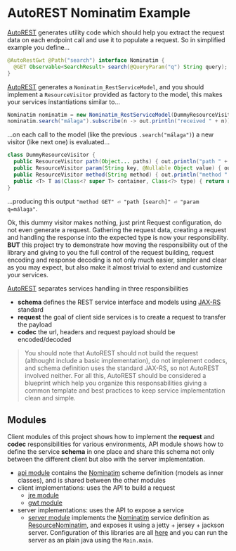 # AutoREST Nominatim Example

[AutoREST][AutoREST] generates utility code which should help you extract the request data
on each endpoint call and use it to populate a request. So in simplified example you define…
```java
@AutoRestGwt @Path("search") interface Nominatim {
  @GET Observable<SearchResult> search(@QueryParam("q") String query);
}
```
[AutoREST][AutoREST] generates a `Nominatim_RestServiceModel`, and you should implement a `ResourceVisitor` 
provided as factory to the model, this makes your services instantiations similar to… 
```java
Nominatim nominatim = new Nominatim_RestServiceModel(DummyResourceVisitor::new);
nominatim.search("málaga").subscribe(n -> out.println("received " + n));
```
…on each call to the model (like the previous `.search("málaga")`) a new visitor (like next one) is evaluated…
```java
class DummyResourceVisitor {
  public ResourceVisitor path(Object... paths) { out.println("path " + Arrays.toString(paths)); return this; }
  public ResourceVisitor param(String key, @Nullable Object value) { out.println("param " + key + "=" + value); return this; }
  public ResourceVisitor method(String method) { out.println("method " + method); return this; }
  public <T> T as(Class<? super T> container, Class<?> type) { return null; }
}
```
…producing this output `"method GET" ⏎ "path [search]" ⏎ "param q=málaga"`.

Ok, this dummy visitor makes nothing, just print Request configuration, do not even generate a request. Gathering
the request data, creating a request and handling the response into the expected type is now your responsibility.
**BUT** this project try to demonstrate how moving the responsibility out of the library and giving to
you the full control of the request building, request encoding and response decoding is not only much easier, simpler
and clear as you may expect, but also make it almost trivial to extend and customize your services.

[AutoREST][AutoREST] separates services handling in three responsibilities
* **schema** defines the REST service interface and models using [JAX-RS][jaxrs] standard 
* **request** the goal of client side services is to create a request to transfer the payload
* **codec** the url, headers and request payload should be encoded/decoded

> You should note that AutoREST should not build the request (althought include a basic implementation), 
do not implement codecs, and schema definition uses the standard JAX-RS, so not AutoREST involved neither.
For all this, AutoREST should be considered a blueprint which help you organize this responsabilities giving
a common template and best practices to keep service implementation clean and simple.

## Modules

Client modules of this project shows how to implement the **request** and **codec** responsibilities for
various environments, API module shows how to define the service **schema** in one place and share this schema
not only between the different client but also with the server implementation.

* [api module][api] contains the [Nominatim][Nominatim] scheme definition (models as inner classes),
and is shared between the other modules
* client implementations: uses the API to build a request
  * [jre module][jre] 
  * [gwt module][gwt]
* server implementations: uses the API to expose a service
  * [server module][server] implements the [Nominatim][Nominatim] service definition as 
  [ResourceNominatim][Resource], and exposes it using a jetty + jersey + jackson server. Configuration 
  of this libraries are all [here][Main] and you can run the server as an plain java using the `Main.main`.
  

[api]: https://github.com/ibaca/autorest-nominatim-example/tree/master/api
[jre]: https://github.com/ibaca/autorest-nominatim-example/tree/master/jre
[gwt]: https://github.com/ibaca/autorest-nominatim-example/tree/master/gwt
[server]: https://github.com/ibaca/autorest-nominatim-example/tree/master/server
[Nominatim]: https://github.com/ibaca/autorest-nominatim-example/blob/master/api/src/main/java/com/intendia/gwt/example/client/Nominatim.java
[Resource]: https://github.com/ibaca/autorest-nominatim-example/blob/master/server/src/main/java/com/intendia/gwt/example/ResourceNominatim.java
[Main]: https://github.com/ibaca/autorest-nominatim-example/blob/master/server/src/main/java/com/intendia/gwt/example/Main.java
[jaxrs]: https://jax-rs-spec.java.net/
[AutoREST]: https://github.com/intendia-oss/autorest
